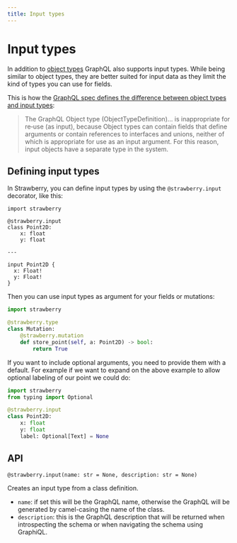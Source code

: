 ```yaml
---
title: Input types
---
```


# Input types

In addition to [object types](./object-types) GraphQL also supports input types. While being similar to object types, they are better suited for input data as they limit the kind of types you can use for fields.

This is how the [GraphQL spec defines the difference between object types and input types](https://spec.graphql.org/June2018/#sec-Input-Objects):

> The GraphQL Object type (ObjectTypeDefinition)... is inappropriate for re‐use (as input), because Object types can contain fields that define arguments or contain references to interfaces and unions, neither of which is appropriate for use as an input argument. For this reason, input objects have a separate type in the system.

## Defining input types

In Strawberry, you can define input types by using the `@strawberry.input` decorator, like this:

```python+schema
import strawberry

@strawberry.input
class Point2D:
    x: float
    y: float

---

input Point2D {
  x: Float!
  y: Float!
}
```

Then you can use input types as argument for your fields or mutations:

```python
import strawberry

@strawberry.type
class Mutation:
    @strawberry.mutation
    def store_point(self, a: Point2D) -> bool:
        return True
```

If you want to include optional arguments, you need to provide them with a default. For example if we want to expand on the above example to allow optional labeling of our point we could do:

```python
import strawberry
from typing import Optional

@strawberry.input
class Point2D:
    x: float
    y: float
    label: Optional[Text] = None
```

## API

`@strawberry.input(name: str = None, description: str = None)`

Creates an input type from a class definition.

- `name`: if set this will be the GraphQL name, otherwise the GraphQL will be generated by camel-casing the name of the class.
- `description`: this is the GraphQL description that will be returned when introspecting the schema or when navigating the schema using GraphiQL.
